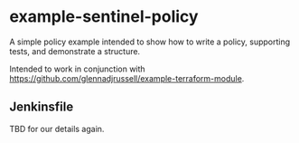 # example-sentinel-policy
A simple policy example intended to show how to write a policy, supporting tests, and demonstrate a structure.

Intended to work in conjunction with https://github.com/glennadjrussell/example-terraform-module.

## Jenkinsfile
TBD for our details again.


